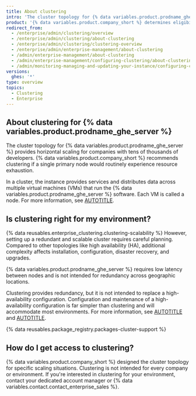 ```yaml
---
title: About clustering
intro: 'The cluster topology for {% data variables.product.prodname_ghe_server %} is designed to support tens of thousands of users where other topologies would experience resource exhaustion. In a cluster, the instance''s services scale horizontally across multiple nodes.'
product: '{% data variables.product.company_short %} determines eligibility for clustering, and must enable the configuration for your instance''s license. Clustering requires careful planning and additional administrative overhead.'
redirect_from:
  - /enterprise/admin/clustering/overview
  - /enterprise/admin/clustering/about-clustering
  - /enterprise/admin/clustering/clustering-overview
  - /enterprise/admin/enterprise-management/about-clustering
  - /admin/enterprise-management/about-clustering
  - /admin/enterprise-management/configuring-clustering/about-clustering
  - /admin/monitoring-managing-and-updating-your-instance/configuring-clustering/about-clustering
versions:
  ghes: '*'
type: overview
topics:
  - Clustering
  - Enterprise
---
```


## About clustering for {% data variables.product.prodname_ghe_server %}

The cluster topology for {% data variables.product.prodname_ghe_server %} provides horizontal scaling for companies with tens of thousands of developers. {% data variables.product.company_short %} recommends clustering if a single primary node would routinely experience resource exhaustion.

In a cluster, the instance provides services and distributes data across multiple virtual machines (VMs) that run the {% data variables.product.prodname_ghe_server %} software. Each VM is called a node. For more information, see [AUTOTITLE](/admin/enterprise-management/configuring-clustering/about-cluster-nodes).

<a name="is-clustering-right-for-my-organization"></a>

## Is clustering right for my environment?

{% data reusables.enterprise_clustering.clustering-scalability %} However, setting up a redundant and scalable cluster requires careful planning. Compared to other topologies like high availability (HA), additional complexity affects installation, configuration, disaster recovery, and upgrades.

{% data variables.product.prodname_ghe_server %} requires low latency between nodes and is not intended for redundancy across geographic locations.

Clustering provides redundancy, but it is not intended to replace a high-availability configuration. Configuration and maintenance of a high-availability configuration is far simpler than clustering and will accommodate most environments. For more information, see [AUTOTITLE](/admin/enterprise-management/configuring-high-availability) and [AUTOTITLE](/admin/enterprise-management/configuring-clustering/differences-between-clustering-and-high-availability-ha).

{% data reusables.package_registry.packages-cluster-support %}

## How do I get access to clustering?

{% data variables.product.company_short %} designed the cluster topology for specific scaling situations. Clustering is not intended for every company or environment. If you're interested in clustering for your environment, contact your dedicated account manager or {% data variables.contact.contact_enterprise_sales %}.
